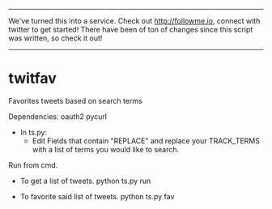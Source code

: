 ------

We've turned this into a service. Check out http://followme.io, connect with twitter to get started! There have been of ton of changes since this script was written, so check it out!

------
twitfav
=======

Favorites tweets based on search terms


Dependencies:
oauth2
pycurl

* In ts.py:
  * Edit Fields that contain "REPLACE" and replace your TRACK_TERMS with a list of terms you would like to search.

Run from cmd.

* To get a list of tweets.
python ts.py run

* To favorite said list of tweets.
python ts.py fav

